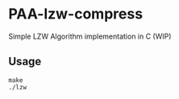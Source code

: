 # PAA-lzw-compress
Simple LZW Algorithm implementation in C (WIP) 

## Usage

``` shell
make
./lzw
```
